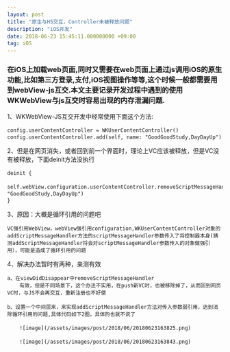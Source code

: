 ```yaml
---
layout: post
title: "原生与H5交互，Controller未被释放问题"
description: "iOS开发"
date: 2018-06-23 15:45:11.000000000 +09:00
tag: iOS
---
```





### 在iOS上加载web页面,同时又需要在web页面上通过js调用iOS的原生功能,比如第三方登录,支付,iOS视图操作等等,这个时候一般都需要用到webView-js互交.本文主要记录开发过程中遇到的使用WKWebView与js互交时容易出现的内存泄漏问题.



1、WKWebView-JS互交开发中经常使用下面这个方法: 

	config.userContentController = WKUserContentController()
    config.userContentController.add(self, name: "GoodGoodStudy,DayDayUp")

2、但是在网页消失，或者回到前一个界面时，理论上VC应该被释放，但是VC没有被释放，下面deinit方法没执行

	deinit {
        self.webView.configuration.userContentController.removeScriptMessageHandler(forName: "GoodGoodStudy,DayDayUp")
    }

3、原因：大概是循环引用的问题吧

	VC强引用WebView，webView强引用configuration,WKUserContentController对象的addScriptMessageHandler方法的scriptMessageHandler参数传入了将控制器本身(猜测addScriptMessageHandler将会对scriptMessageHandler参数传入的对象做强引用），可能是造成了循环引用的问题

4、解决办法暂时有两种，亲测有效
	
	a、在viewDidDisappear中removeScriptMessageHandler
		有效，但是不同场景下，这个办法不实用，在push新VC时，也被移除掉了，从而回到网页VC时，与JS不会再交互，重新注册也不好使

	b、设置一个中间层来，来实现addScriptMessageHandler方法对传入参数弱引用，达到消除循环引用的问题,具体代码如下2图，具体的也就不说了

		![image](/assets/images/post/2018/06/20180623163825.png)

		![image](/assets/images/post/2018/06/20180623163843.png)


